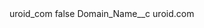 <?xml version="1.0" encoding="UTF-8"?>
<CustomMetadata xmlns="http://soap.sforce.com/2006/04/metadata" xmlns:xsi="http://www.w3.org/2001/XMLSchema-instance" xmlns:xsd="http://www.w3.org/2001/XMLSchema">
    <label>uroid_com</label>
    <protected>false</protected>
    <values>
        <field>Domain_Name__c</field>
        <value xsi:type="xsd:string">uroid.com</value>
    </values>
</CustomMetadata>
